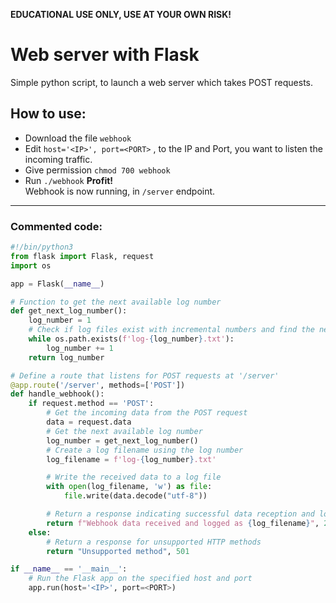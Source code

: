 **EDUCATIONAL USE ONLY, USE AT YOUR OWN RISK!**
# Web server with Flask
Simple python script, to launch a web server which takes POST requests.

## How to use:

- Download the file `webhook`
- Edit `host='<IP>', port=<PORT>` , to the IP and Port, you want to listen the incoming traffic.
- Give permission `chmod 700 webhook`
- Run `./webhook`
**Profit!**   
Webhook is now running, in `/server` endpoint.

---

### Commented code:

```python
#!/bin/python3
from flask import Flask, request
import os

app = Flask(__name__)

# Function to get the next available log number
def get_next_log_number():
    log_number = 1
    # Check if log files exist with incremental numbers and find the next available number
    while os.path.exists(f'log-{log_number}.txt'):
        log_number += 1
    return log_number

# Define a route that listens for POST requests at '/server'
@app.route('/server', methods=['POST'])
def handle_webhook():
    if request.method == 'POST':
        # Get the incoming data from the POST request
        data = request.data
        # Get the next available log number
        log_number = get_next_log_number()
        # Create a log filename using the log number
        log_filename = f'log-{log_number}.txt'

        # Write the received data to a log file
        with open(log_filename, 'w') as file:
            file.write(data.decode("utf-8"))

        # Return a response indicating successful data reception and logging
        return f"Webhook data received and logged as {log_filename}", 200
    else:
        # Return a response for unsupported HTTP methods
        return "Unsupported method", 501

if __name__ == '__main__':
    # Run the Flask app on the specified host and port
    app.run(host='<IP>', port=<PORT>)

```
